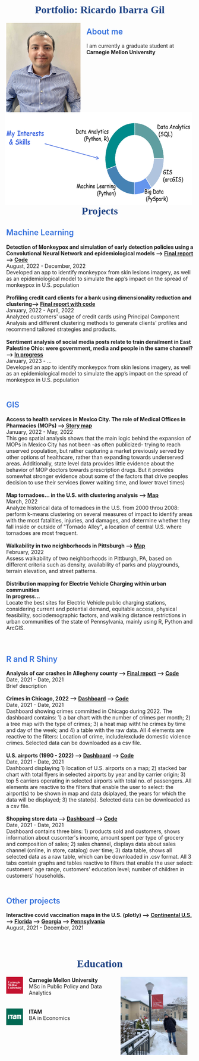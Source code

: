 <html>
<head>
<style>
img {
  /* border: 1px solid #ddd; */
  /* border-radius: 6px; */
  /* padding: 2px; */
  /* padding-right: 16px; */
}
/* img.Hover:hover {
  opacity: 1;
} */
img.Photo {
   float: left;
   padding-right: 16px;
}
img.Photo2 {
   float: right;
   padding-right: 16px;
}
img.Graph {
   float: right;
   padding-right: 4px;
}
h1.main {
  color: #1E4385;
  font-family: Verdana;
  text-align: center;
  font-weight: 700;
}
h2{
  color: #326FDC;
  font-weight: 600;
}
a:hover{
  /* opacity: 0.35 */
  color: #e32636
}

</style>
</head>
<body>

<h1 class="main"> Portfolio: Ricardo Ibarra Gil </h1>

<img class="Photo" src="assets/RIG_CMU.JPG" atl="Ricardo Ibarra"  width="200" height="240">


<h2> About me </h2>


I am currently a graduate student at <b>Carnegie Mellon University </b>
<br>
<br>
<!-- My main interests are:
Machine learning ..

To solve complex problems.
To get insights that would go unnoticed  

The use of data to better understand consumer behavior  

Social listening to enhance consumer experience

Geographic data analytics...
Data Science

Data analytics
SQL
Python
Pyspark   

Teaching Assistant for <b>Intermediate Python, Geographic Information Systems (GIS)</b><br>
Tutoring for <b>Introduction to Python </b><br> -->


<img class="Graph"  src="assets/my_interests_and_skills.png" atl="Donut chart with interests and skills"  width="640" height="250">
<!-- <img class="Graph"  src="assets/my_interests_and_skills_2.png" atl="Donut chart with interests and skills"  width="260" height="160"> -->
<br>
<br>


<!-- # METER UNA GRAFICA DE INTERESES
25% GIS
40% Data analytics
25% Machine learning
10% Otra cosa?
Economic analysis
Consumer behavior


Skills
SQL
Python
R
GIS
Stata -->

<!-- <img src="assets/donut_chart.html" atl="Ricardo Ibarra"  width="200" height="240"> -->



<br>
<br>
<!-- Etcetera<br>
Etcetera<br>
Etcetera<br> -->

<h1 class="main"> Projects </h1>

<h2> Machine Learning  </h2>
<!-- <b> Sentiment analysis using NLP and logistic regression</b><br>
August, 2022 - December, 2022<br>
Examined tweets about different brands of glucose-monitoring devices to find the most relevant features for positive and negative sentiments, uncover users’ knowledge gaps, and recommend the brands what actions would improve users’ perceptions<br>
<br> -->
<b>Detection of Monkeypox and simulation of early detection policies using a Convolutional Neural Network and epidemiological models --> <a href="https://github.com/ribarragi/past_projects/blob/72246a17a20fb6acceea934dabe03c2acc1354e2/SIR_NN_Project%20Report.pdf"> Final report </a> --> <a href="https://github.com/mahrukh-k/DABP.git">Code</a></b><br>
August, 2022 - December, 2022<br>
Developed an app to identify monkeypox from skin lesions imagery, as well as an epidemiological model to simulate the app’s impact on the spread of monkeypox in U.S. population<br>
<br>
<b>Profiling credit card clients for a bank using dimensionality reduction and clustering--> <a href="https://ribarragi.github.io/past_projects/Profiling_CC_brief.html#/">Final report with code</a></b><br>
January, 2022 - April, 2022<br>
Analyzed customers' usage of credit cards using Principal Component Analysis and different clustering methods to generate clients' profiles and recommend tailored strategies and products.<br>
<br>
<b>Sentiment analysis of social media posts relate to train derailment in East Palestine Ohio: were government, media and people in the same channel? --> <a href="https://github.com/ribarragi/Intro_AI_project.git"> In progress </a></b><br>
January, 2023 - ...<br>
Developed an app to identify monkeypox from skin lesions imagery, as well as an epidemiological model to simulate the app’s impact on the spread of monkeypox in U.S. population<br>
<br>





<h2> GIS  </h2>  
<b>Access to health services in Mexico City. The role of Medical Offices in Pharmacies (MOPs) --><a href="https://storymaps.arcgis.com/stories/8381685eb7764b63b4a5b98e356b405a"> Story map</a></b><br>  
January, 2022 - May, 2022<br>
This geo spatial analysis shows that the main logic behind the expansion of MOPs in Mexico City has not been -as often publicized- trying to reach unserved population, but rather capturing a market previously served by other options of healthcare, rather than expanding towards underserved areas.
Additionally, state level data provides little evidence about the behavior of MOP doctors towards prescription drugs. But it provides somewhat stronger evidence about some of the factors that drive peoples decision to use their services (lower waiting time, and lower travel times)<br>
<br>
<b> Map tornadoes... in the U.S. with clustering analysis --> <a href="https://github.com/ribarragi/past_projects/blob/c0d279834473e786864dfe8da9f4c29dca2363de/GIS_tornadoes.pdf">Map</a></b><br>
March, 2022 <br>
Analyze historical data of tornadoes in the U.S. from 2000 throu 2008: perform k-means clustering on several measures of impact to identify areas with the most fatalities, injuries, and damages, and determine whether they fall inside or outside of "Tornado Alley", a location of central U.S. where tornadoes are most frequent. <br>
<br>
<b> Walkability in two neighborhoods in Pittsburgh --> <a href="https://github.com/ribarragi/past_projects/blob/6d06bca2a7c54222cbb31e4e3618b4eabe2aacda/GIS_assesswalkability.pdf">Map</a></b><br>
February, 2022 <br>
Assess walkability of two neighborhoods in Pittburgh, PA, based on different criteria such as density, availability of parks and playgrounds, terrain elevation, and street patterns. <br>
<br>
<b>Distribution mapping for Electric Vehicle Charging within urban communities</b><br>  
<b>In progress...</b><br>
Locate the best sites for Electric Vehicle public charging stations, considering current and potential demand, equitable access, physical feasibility, sociodemographic factors, and walking distance restrictions in urban communities of the state of Pennsylvania, mainly using R, Python and ArcGIS.<br>
<br>
<br>
<h2> R  and R Shiny  </h2>
<b> Analysis of car crashes in Allegheny county --> <a href="https://ribarragi.github.io/past_projects/Carcrashes_Allegheny.html"> Final report</a> --> <a href="https://ribarragi.github.io/past_projects/Carcrashes_Allegheny.html"> Code </a></b><br>
Date, 2021 - Date, 2021 <br>
Brief description<br>
<br>
<b>Crimes in  Chicago, 2022 --> <a href="https://wxctrb-ricardo-ibarra0gil.shinyapps.io/hw1-ribarrag/">Dashboard</a> -->
<a href="https://ribarragi.github.io/past_projects/Carcrashes_Allegheny.html">Code</a></b><br>
Date, 2021 - Date, 2021 <br>
Dashboard showing crimes committed in Chicago during 2022. The dashboard contains: 1) a bar chart with the number of crimes per month; 2) a tree map with the type of crimes; 3) a heat map witht he crimes by time and day of the week; and 4) a table with the raw data. All 4 elements are reactive to the filters: Location of crime, include/exclude domestic violence crimes. Selected data can be downloaded as a csv file. <br>
<br>
<b> U.S. airports (1990 - 2022) --> <a href="https://wxctrb-ricardo-ibarra0gil.shinyapps.io/final_app/?_ga=2.56959658.1004282767.1679676223-1603397868.1679676223">Dashboard</a> --> <a href="https://ribarragi.github.io/past_projects/Carcrashes_Allegheny.html">Code</a></b><br>
Date, 2021 - Date, 2021 <br>
Dashboard displaying 1) location of U.S. airports on a map; 2) stacked bar chart with total flyers in selected airports by year and by carrier origin; 3) top 5 carriers operating in selected airports with total no. of passengers. All elements are reactive to the filters that enable the user to select: the airport(s) to be shown in map and data dsiplayed, the years for which the data will be displayed; 3) the state(s). Selected data can be downloaded as a csv file. <br>
<br>
<b> Shopping store data --> <a href="https://wxctrb-ricardo-ibarra0gil.shinyapps.io/final_app/?_ga=2.56959658.1004282767.1679676223-1603397868.1679676223">Dashboard</a> -->
<a href="https://ribarragi.github.io/past_projects/Carcrashes_Allegheny.html">Code</a></b><br>
Date, 2021 - Date, 2021 <br>
Dashboard contains three bins: 1) products sold and customers, shows information about cusomter's income, amount spent per type of grocery and composition of sales; 2) sales channel, displays data about sales channel (online, in store, catalog) over time; 3) data table, shows all selected data as a raw table, which can be downloaded in .csv format. All 3 tabs contain graphs and tables reactive to filters that enable the user select: customers' age range, customers' education level; number of children in customers' households. <br>
<br>
<h2> Other projects  </h2>
<!-- <b>Application to assist people relocating in the U.S. using Python</b><br>
August, 2021 - December, 2021<br>
It presents key indicators of living conditions at the county level in the user's area of interest, along with interactive maps. Data sources include API, web scraping, and CSV.<br>
<br>
<b>EDA analysis on .... RESERVATINOS AND CANCELATIONS: preguntas 1 y 2</b><br>
Augist, 2021 - December, 2021<br>
<br>
<br> -->



<!-- <b>Honda project</b>
In progress
Included scraping >1 million entries fro Honda forums and analyse them to get a better sense of customers' brand perception -->



<b>Interactive covid vaccination maps in the U.S. (plotly) --> <a href="https://ribarragi.github.io/past_projects/US_BoosterMap_county.html">Continental U.S.</a> --> <a href="https://ribarragi.github.io/past_projects/BoosterMap_county_FL.html">Florida</a> --> <a href="https://ribarragi.github.io/past_projects/BoosterMap_county_GA.html">Georgia</a> --> <a href="https://ribarragi.github.io/past_projects/BoosterMap_county_PA.html ">Pennsylvania</a></b><br>
August, 2021 - December, 2021<br>
<br>
<br>



<!-- <h1 class="main">Previous work experience<h1>
<h2> Carvana </h2>
Product Analytics Intern
something  

<h2> StructurA </h2>
something  
something
 -->

<h1 class="main"> Education </h1>
<img class="Photo2" src="assets/RIG_CMU2.jpg" atl="Ricardo Ibarra"  width="180" height="210">

<img class="Photo" src="assets/CMU.png" atl="Carnegie Mellon logo"  width="45" height="45"> <b>Carnegie Mellon University</b><br>
MSc in Public Policy and Data Analytics<br>
<br>
<br>
<img class="Photo" src="assets/ITAM.jpg" atl="ITAM logo"  width="45" height="45"> <b>ITAM</b><br>
BA in Economics<br>



<!-- 
# Telling stories with data
# GIS final project -->


<!-- <img src="assets/RIG_CMU.JPG" atl="Ricardo Ibarra"  width="180" height="220"> -->

<!-- 
Link here: https://ribarragi.github.io/ -->







